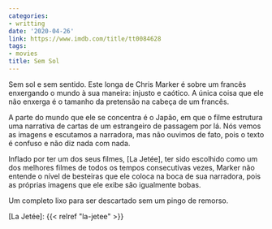 ```yaml
---
categories:
- writting
date: '2020-04-26'
link: https://www.imdb.com/title/tt0084628
tags:
- movies
title: Sem Sol
---
```


Sem sol e sem sentido. Este longa de Chris Marker é sobre um francês enxergando o mundo à sua maneira: injusto e caótico. A única coisa que ele não enxerga é o tamanho da pretensão na cabeça de um francês.

A parte do mundo que ele se concentra é o Japão, em que o filme estrutura uma narrativa de cartas de um estrangeiro de passagem por lá. Nós vemos as imagens e escutamos a narradora, mas não ouvimos de fato, pois o texto é confuso e não diz nada com nada.

Inflado por ter um dos seus filmes, [La Jetée], ter sido escolhido como um dos melhores filmes de todos os tempos consecutivas vezes, Marker não entende o nível de besteiras que ele coloca na boca de sua narradora, pois as próprias imagens que ele exibe são igualmente bobas.

Um completo lixo para ser descartado sem um pingo de remorso.

[La Jetée]: {{< relref "la-jetee" >}}